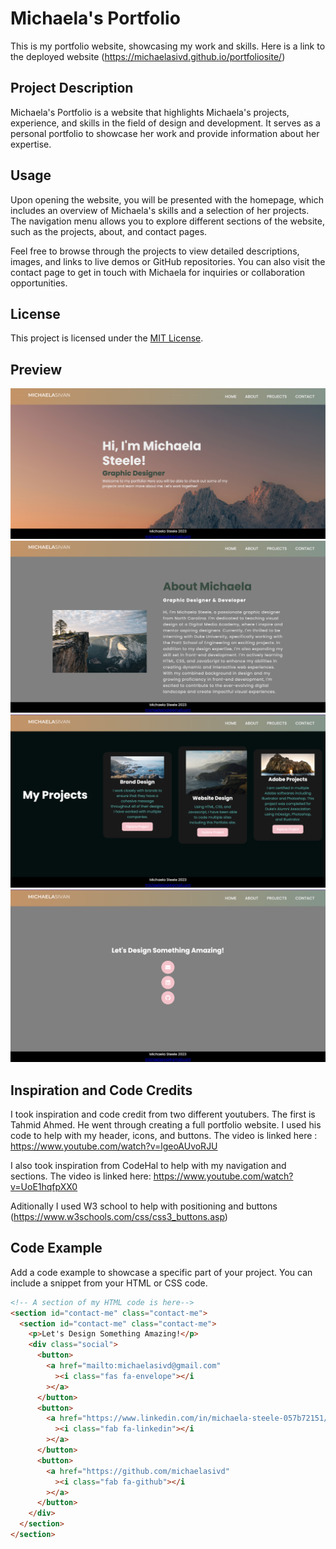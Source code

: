 # Michaela's Portfolio

This is my portfolio website, showcasing my work and skills. Here is a link to the deployed website (https://michaelasivd.github.io/portfoliosite/)

## Project Description

Michaela's Portfolio is a website that highlights Michaela's projects, experience, and skills in the field of design and development. It serves as a personal portfolio to showcase her work and provide information about her expertise.

## Usage

Upon opening the website, you will be presented with the homepage, which includes an overview of Michaela's skills and a selection of her projects. The navigation menu allows you to explore different sections of the website, such as the projects, about, and contact pages.

Feel free to browse through the projects to view detailed descriptions, images, and links to live demos or GitHub repositories. You can also visit the contact page to get in touch with Michaela for inquiries or collaboration opportunities.

## License

This project is licensed under the [MIT License](LICENSE).

## Preview

<img src="assets/FinalProduct/home-final.png" alt="Home Page Final Version">
<img src="assets/FinalProduct/aboutme-final.png" alt="About Me Page Final Version">
<img src="assets/FinalProduct/myprojects-final.png" alt="My Projects Page Final Version">
<img src="assets/FinalProduct/contact-footer-final.png" alt="Contact Page Final Version">

## Inspiration and Code Credits

I took inspiration and code credit from two different youtubers. The first is Tahmid Ahmed. He went through creating a full portfolio website. I used his code to help with my header, icons, and buttons. The video is linked here : https://www.youtube.com/watch?v=lgeoAUvoRJU

I also took inspiration from CodeHal to help with my navigation and sections. The video is linked here: https://www.youtube.com/watch?v=UoE1hqfpXX0

Aditionally I used W3 school to help with positioning and buttons (https://www.w3schools.com/css/css3_buttons.asp)

## Code Example

Add a code example to showcase a specific part of your project. You can include a snippet from your HTML or CSS code.

```html
<!-- A section of my HTML code is here-->
<section id="contact-me" class="contact-me">
  <section id="contact-me" class="contact-me">
    <p>Let's Design Something Amazing!</p>
    <div class="social">
      <button>
        <a href="mailto:michaelasivd@gmail.com"
          ><i class="fas fa-envelope"></i
        ></a>
      </button>
      <button>
        <a href="https://www.linkedin.com/in/michaela-steele-057b72151/"
          ><i class="fab fa-linkedin"></i
        ></a>
      </button>
      <button>
        <a href="https://github.com/michaelasivd"
          ><i class="fab fa-github"></i
        ></a>
      </button>
    </div>
  </section>
</section>
```
